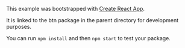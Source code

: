 This example was bootstrapped with [Create React App](https://github.com/facebook/create-react-app).

It is linked to the btn package in the parent directory for development purposes.

You can run `npm install` and then `npm start` to test your package.
